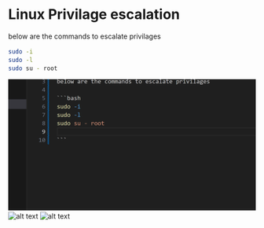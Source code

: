 # Linux Privilage escalation    

below are the commands to escalate privilages

```bash
sudo -i
sudo -l
sudo su - root          

``` 

![alt text](images/image.png)
![alt text](image-1.png)
![alt text](image-2.png)